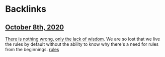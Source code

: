 
# Backlinks
## [October 8th, 2020](<October 8th, 2020.md>)
[There is nothing wrong, only the lack of wisdom](<There is nothing wrong, only the lack of wisdom.md>). We are so lost that we live the rules by default without the ability to know why there's a need for rules from the beginnings. [rules](<rules.md>)

